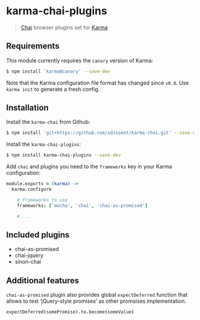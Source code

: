 karma-chai-plugins
==================

> [Chai](http://chaijs.com) browser plugins set for [Karma](http://karma-runner.github.io)


Requirements
------------

This module currently requires the `canary` version of Karma:

```sh
$ npm install 'karma@canary' --save-dev
```

Note that the Karma configuration file format has changed since `v0.8`. Use 
`karma init` to generate a fresh config.


Installation
------------

Install the `karma-chai` from Github:

```sh
$ npm install 'git+https://github.com/xdissent/karma-chai.git' --save-dev
```

Install the `karma-chai-plugins`:

```sh
$ npm install karma-chai-plugins --save-dev
```

Add `chai` and plugins you need to the `frameworks` key in your Karma configuration:

```coffee
module.exports = (karma) ->
  karma.configure

    # frameworks to use
    frameworks: ['mocha', 'chai', 'chai-as-promised']

    # ...
```

Included plugins
----------------

* chai-as-promised
* chai-jquery
* sinon-chai

Additional features
-------------------

`chai-as-promised` plugin also provides global `expectDeferred` function that allows to test ‘jQuery-style promises’ as other promsises implementation.

```coffee
expectDeferred(somePromise).to.become(someValue)
```
